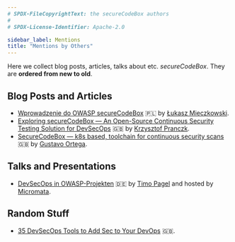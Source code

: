 ```yaml
---
# SPDX-FileCopyrightText: the secureCodeBox authors
#
# SPDX-License-Identifier: Apache-2.0

sidebar_label: Mentions
title: "Mentions by Others"
---
```


Here we collect blog posts, articles, talks about etc. _secureCodeBox_. They are **ordered from new to old**.

## Blog Posts and Articles

- [Wprowadzenie do OWASP secureCodeBox][lukasz-post] 🇵🇱 by [Łukasz Mieczkowski][lukasz-blog].
- [Exploring secureCodeBox — An Open-Source Continuous Security Testing Solution for DevSecOps][theowni-post] 🇬🇧 by [Krzysztof Pranczk][theowni-author].
- [SecureCodeBox — k8s based, toolchain for continuous security scans][gortega-post] 🇬🇧 by [Gustavo Ortega][gortega-author].

## Talks and Presentations

- [DevSecOps in OWASP-Projekten](https://www.youtube.com/watch?v=MNdprBU2Pac) 🇩🇪 by [Timo Pagel][timo-pagel] and hosted by [Micromata][micromata-blog].

## Random Stuff

- [35 DevSecOps Tools to Add Sec to Your DevOps][thechief.io] 🇬🇧.

[theowni-post]:     https://itnext.io/exploring-securecodebox-an-open-source-continuous-security-testing-solution-for-devsecops-b233fc5341e1
[theowni-author]:   https://medium.com/@theowni
[gortega-post]:     https://gortega.medium.com/securecodebox-an-interesting-tool-bab410185b77
[gortega-author]:   https://gortega.medium.com/
[thechief.io]:      https://thechief.io/c/editorial/35-devsecops-tools-to-add-sec-to-your-devops/
[timo-pagel]:       https://pagel.pro/
[micromata-blog]:   http://web.archive.org/web/20230528192911/https://www.micromata.de/blog/devsecops-projekte-owasp/
[lukasz-post]:      https://sekurak.pl/wprowadzenie-do-owasp-securecodebox/
[lukasz-blog]:      https://vilya.pl/owasp-securecodebox-historia-pewnego-artykulu/
